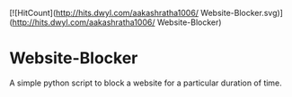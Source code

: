 [![HitCount](http://hits.dwyl.com/aakashratha1006/ Website-Blocker.svg)](http://hits.dwyl.com/aakashratha1006/ Website-Blocker)
# Website-Blocker
A simple python script to block a website for a particular duration of time.
